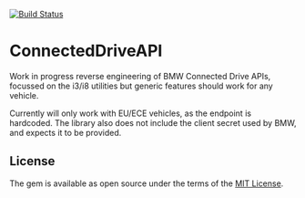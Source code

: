 [![Build Status](https://travis-ci.org/jacktams/ConnectedDriveAPI.svg?branch=master)](https://travis-ci.org/jacktams/ConnectedDriveAPI)
# ConnectedDriveAPI

Work in progress reverse engineering of BMW Connected Drive APIs, focussed on the i3/i8 utilities but generic features should work for 
any vehicle. 

Currently will only work with EU/ECE vehicles, as the endpoint is hardcoded. The library also does not include the client secret used by BMW, and expects it to be provided.

## License

The gem is available as open source under the terms of the [MIT License](http://opensource.org/licenses/MIT).

